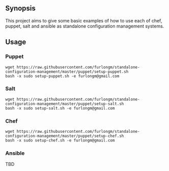 ## Synopsis

This project aims to give some basic examples of how to use each of chef, puppet, salt and ansible as standalone configuration management systems.

## Usage

### Puppet
```
wget https://raw.githubusercontent.com/furlongm/standalone-configuration-management/master/puppet/setup-puppet.sh
bash -x sudo setup-puppet.sh -e furlongm@gmail.com
```

### Salt
```
wget https://raw.githubusercontent.com/furlongm/standalone-configuration-management/master/puppet/setup-salt.sh
bash -x sudo setup-salt.sh -e furlongm@gmail.com
```

### Chef
```
wget https://raw.githubusercontent.com/furlongm/standalone-configuration-management/master/puppet/setup-chef.sh
bash -x sudo setup-chef.sh -e furlongm@gmail.com
```

### Ansible
TBD
